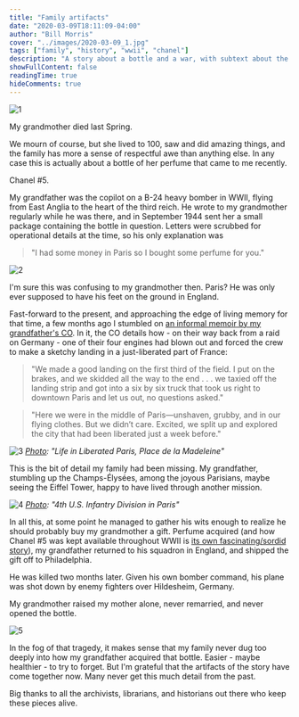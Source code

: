 ```yaml
---
title: "Family artifacts"
date: "2020-03-09T18:11:09-04:00"
author: "Bill Morris"
cover: "../images/2020-03-09_1.jpg"
tags: ["family", "history", "wwii", "chanel"]
description: "A story about a bottle and a war, with subtext about the magic of corroborating accounts."
showFullContent: false
readingTime: true
hideComments: true
---
```


![1](../images/2020-03-09_1.jpg)

My grandmother died last Spring.

We mourn of course, but she lived to 100, saw and did amazing things, and the family has more a sense of respectful awe than anything else. In any case this is actually about a bottle of her perfume that came to me recently.

Chanel #5.

My grandfather was the copilot on a B-24 heavy bomber in WWII, flying from East Anglia to the heart of the third reich. He wrote to my grandmother regularly while he was there, and in September 1944 sent her a small package containing the bottle in question. Letters were scrubbed for operational details at the time, so his only explanation was 

> "I had some money in Paris so I bought some perfume for you." 

![2](../images/2020-03-09_2.jpg)

I'm sure this was confusing to my grandmother then. Paris? He was only ever supposed to have his feet on the ground in England. 

Fast-forward to the present, and approaching the edge of living memory for that time, a few months ago I stumbled on [an informal memoir by my grandfather's CO](https://web.archive.org/web/20230314172107/https://static1.squarespace.com/static/53f7e605e4b0e6c68d78bdc4/t/5d893d23e3c0021104ea514c/1569275171695/Bill+Dewey+Interview+w+Aaron+Elson+KMHS+website.pdf). In it, the CO details how - on their way back from a raid on Germany - one of their four engines had blown out and forced the crew to make a sketchy landing in a just-liberated part of France:

> "We made a good landing on the first third of the field.  I put on the brakes, and we skidded all the way to the end . . . we taxied off the landing strip and got into a six by six truck that took us right to downtown Paris and let us out, no questions asked."

> "Here we were in the middle of Paris—unshaven, grubby, and in our flying clothes. But we didn’t care. Excited, we split up and explored the city that had been liberated just a week before." 

![3](../images/2020-03-09_3.png)
_[Photo](https://commons.wikimedia.org/wiki/File:Paris,_Spring_1945-_Everyday_Life_in_Liberated_Paris,_France,_1945_D24166.jpg): "Life in Liberated Paris, Place de la Madeleine"_

This is the bit of detail my family had been missing. My grandfather, stumbling up the Champs-Élysées, among the joyous Parisians, maybe seeing the Eiffel Tower, happy to have lived through another mission.

![4](../images/2020-03-09_4.png)
_[Photo](https://commons.wikimedia.org/wiki/File:Soldiers_of_the_4th_U.S._Infantry_Division_look_at_the_Eiffel_Tower_in_Paris,_after_the_French_capital_had_been_liberated_on_August_25,_1944_HD-SN-99-02717.jpg): "4th U.S. Infantry Division in Paris"_

In all this, at some point he managed to gather his wits enough to realize he should probably buy my grandmother a gift. Perfume acquired (and how Chanel #5 was kept available throughout WWII is [its own fascinating/sordid story](https://en.wikipedia.org/wiki/Chanel_No._5#Battle_for_control_of_Parfums_Chanel)), my grandfather returned to his squadron in England, and shipped the gift off to Philadelphia.

He was killed two months later. Given his own bomber command, his plane was shot down by enemy fighters over Hildesheim, Germany. 

My grandmother raised my mother alone, never remarried, and never opened the bottle.

![5](../images/2020-03-09_5.jpg)

In the fog of that tragedy, it makes sense that my family never dug too deeply into how my grandfather acquired that bottle. Easier - maybe healthier - to try to forget. But I'm grateful that the artifacts of the story have come together now. Many never get this much detail from the past. 

Big thanks to all the archivists, librarians, and historians out there who keep these pieces alive.

